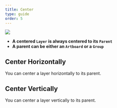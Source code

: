 ```yaml
---
title: Center
type: guide
order: 5
---
```


![](/docs/images/center.png)

- **A centered `Layer` is always centered to its `Parent`** 
- **A parent can be either an `Artboard` or a `Group`**

## Center Horizontally

You can center a layer horizontally to its parent.

## Center Vertically

You can center a layer vertically to its parent.